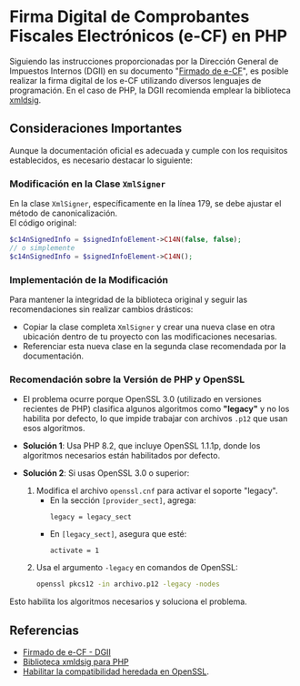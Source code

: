 # Firma Digital de Comprobantes Fiscales Electrónicos (e-CF) en PHP

Siguiendo las instrucciones proporcionadas por la Dirección General de Impuestos Internos (DGII) en su documento "[Firmado de e-CF](https://dgii.gov.do/cicloContribuyente/facturacion/comprobantesFiscalesElectronicosE-CF/Documentacin%20sobre%20eCF/Instructivos%20sobre%20Facturaci%C3%B3n%20Electr%C3%B3nica/Firmado%20de%20e-CF.pdf)", es posible realizar la firma digital de los e-CF utilizando diversos lenguajes de programación. En el caso de PHP, la DGII recomienda emplear la biblioteca [xmldsig](https://github.com/selective-php/xmldsig).

## Consideraciones Importantes

Aunque la documentación oficial es adecuada y cumple con los requisitos establecidos, es necesario destacar lo siguiente:

### Modificación en la Clase `XmlSigner`

En la clase `XmlSigner`, específicamente en la línea 179, se debe ajustar el método de canonicalización.  
El código original:

```php
$c14nSignedInfo = $signedInfoElement->C14N(false, false);
// o simplemente
$c14nSignedInfo = $signedInfoElement->C14N();
```

### Implementación de la Modificación

Para mantener la integridad de la biblioteca original y seguir las recomendaciones sin realizar cambios drásticos:

- Copiar la clase completa `XmlSigner` y crear una nueva clase en otra ubicación dentro de tu proyecto con las modificaciones necesarias.
- Referenciar esta nueva clase en la segunda clase recomendada por la documentación.

### Recomendación sobre la Versión de PHP y OpenSSL

- El problema ocurre porque OpenSSL 3.0 (utilizado en versiones recientes de PHP) clasifica algunos algoritmos como **"legacy"** y no los habilita por defecto, lo que impide trabajar con archivos `.p12` que usan esos algoritmos.

- **Solución 1**: Usa PHP 8.2, que incluye OpenSSL 1.1.1p, donde los algoritmos necesarios están habilitados por defecto.

- **Solución 2**: Si usas OpenSSL 3.0 o superior:
  1. Modifica el archivo `openssl.cnf` para activar el soporte "legacy". 
     - En la sección `[provider_sect]`, agrega:
       ```
       legacy = legacy_sect
       ```
     - En `[legacy_sect]`, asegura que esté:
       ```
       activate = 1
       ```
  2. Usa el argumento `-legacy` en comandos de OpenSSL:
     ```bash
     openssl pkcs12 -in archivo.p12 -legacy -nodes
     ```

Esto habilita los algoritmos necesarios y soluciona el problema.

## Referencias

- [Firmado de e-CF - DGII](https://dgii.gov.do/cicloContribuyente/facturacion/comprobantesFiscalesElectronicosE-CF/Documentacin%20sobre%20eCF/Instructivos%20sobre%20Facturaci%C3%B3n%20Electr%C3%B3nica/Firmado%20de%20e-CF.pdf)
- [Biblioteca xmldsig para PHP](https://github.com/selective-php/xmldsig)
- [Habilitar la compatibilidad heredada en OpenSSL](https://www.practicalnetworking.net/practical-tls/openssl-3-and-legacy-providers/).
